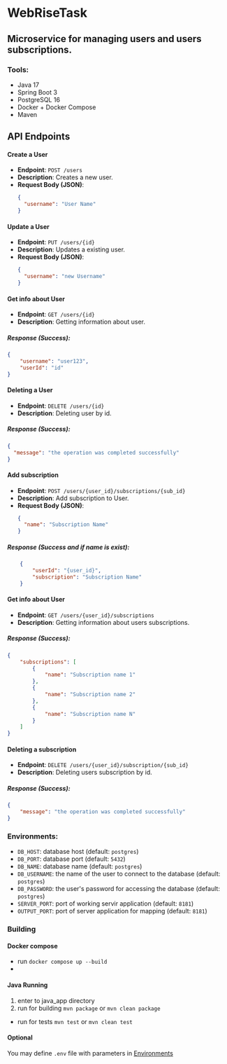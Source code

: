 # WebRiseTask


## Microservice for managing users and users subscriptions.

### Tools:
- Java 17
- Spring Boot 3
- PostgreSQL 16
- Docker + Docker Compose
- Maven

## API Endpoints

#### Create a User
- **Endpoint**: `POST /users`  
- **Description**: Creates a new user.  
- **Request Body (JSON)**:
  ```json
  {
    "username": "User Name"
  }
  ```

#### Update a User
- **Endpoint**: `PUT /users/{id}`  
- **Description**: Updates a existing user.  
- **Request Body (JSON)**:
  ```json
  {
    "username": "new Username"
  }
  ```
#### Get info about User
- **Endpoint**: `GET /users/{id}`  
- **Description**: Getting information about user.  

##### Response (Success):
```json
{
    "username": "user123",
    "userId": "id"
}
```

#### Deleting a User
- **Endpoint**: `DELETE /users/{id}`  
- **Description**: Deleting user by id.

##### Response (Success):
  ```json
  {
    "message": "the operation was completed successfully"
  }
  ```

#### Add subscription
- **Endpoint**: `POST /users/{user_id}/subscriptions/{sub_id}`  
- **Description**: Add subscription to User.  
- **Request Body (JSON)**:
  ```json
  {
    "name": "Subscription Name"
  }
  ```

##### Response (Success and if name is exist):
```json
    {
        "userId": "{user_id}",
        "subscription": "Subscription Name"
    }
```

#### Get info about User
- **Endpoint**: `GET /users/{user_id}/subscriptions`
- **Description**: Getting information about users subscriptions.  

##### Response (Success):
```json
{
    "subscriptions": [
        {
            "name": "Subscription name 1"
        },
        {
            "name": "Subscription name 2"
        },
        {
            "name": "Subscription name N"
        }
    ]
}
```

#### Deleting a subscription
- **Endpoint**: `DELETE /users/{user_id}/subscription/{sub_id}`  
- **Description**: Deleting users subscription by id.

##### Response (Success):
```json
{
    "message": "the operation was completed successfully"
}
```

### Environments:
- `DB_HOST`: database host (default: `postgres`)
- `DB_PORT`: database port (default: `5432`)
- `DB_NAME`: database name (default: `postgres`)
- `DB_USERNAME`: the name of the user to connect to the database (default: `postgres`)
- `DB_PASSWORD`: the user's password for accessing the database (default: `postgres`)
- `SERVER_PORT`: port of working servir application (default: `8181`)
- `OUTPUT_PORT`: port of server application for mapping (default: `8181`)

### Building
#### Docker compose
- run ```docker compose up --build```
- 
#### Java Running
1) enter to java_app directory
2) run for building ```mvn package``` or ```mvn clean package```
- run for tests ```mvn test``` or ```mvn clean test```
#### Optional
You may define ```.env``` file with parameters in [Environments](#environments)